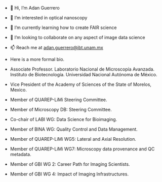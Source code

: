 - 👋 Hi, I’m Adan Guerrero
- 👀 I’m interested in optical nanoscopy
- 🌱 I’m currently learning how to create FAIR science
- 💞️ I’m looking to collaborate on any aspect of image data science
- 📫 Reach me at adan.guerrero@ibt.unam.mx


- Here is a more formal bio.
- Associate Professor. Laboratorio Nacional de Microscopía Avanzada. Instituto de Biotecnología. Universidad Nacional Autónoma de México.
- Vice President of the Academy of Sciences of the State of Morelos, Mexico.
- Member of QUAREP-LiMi Steering Committee.
- Member of Microscopy DB: Steering Committee.
- Co-chair of LABI WG: Data Science for Bioimaging.
- Member of BINA WG: Quality Control and Data Management.
- Member of QUAREP-LiMi WG5: Lateral and Axial Resolution.
- Member of QUAREP-LiMi WG7: Microscopy data provenance and QC metadata.
- Member of GBI WG 2: Career Path for Imaging Scientists.
- Member of GBI WG 4: Impact of Imaging Infrastructures.

